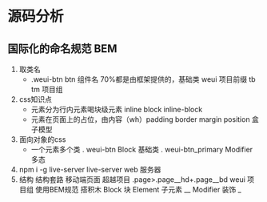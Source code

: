 # 源码分析

## 国际化的命名规范 BEM

1. 取类名
    - .weui-btn
      btn 组件名 70%都是由框架提供的，基础类
      weui 项目前缀 tb tm 项目组
2. css知识点
    - 元素分为行内元素喝块级元素 inline block inline-block
    - 元素在页面上的占位，由内容（wh）padding border margin position 盒子模型
3. 面向对象的css
    - 一个元素多个类
     . weui-btn Block    基础类
     . weui-btn_primary  Modifier  多态
4. npm i -g live-server
    live-server web 服务器
5. 结构
    结构套路 移动端页面 超越项目
    .page>.page__hd+.page__bd
    weui 项目组
    使用BEM规范 搭积木
    Block 块
    Element 子元素 __
    Modifier 装饰 _
    

